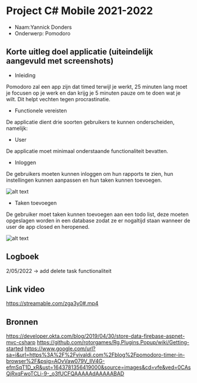# Project C# Mobile 2021-2022
* Naam:Yannick Donders
* Onderwerp: Pomodoro


## Korte uitleg doel applicatie (uiteindelijk aangevuld met screenshots)
* Inleiding 

Pomodoro zal een app zijn dat timed terwijl je werkt, 25 minuten lang moet je focusen op je werk en dan krijg je 5 minuten pauze om te doen wat je wilt. Dit helpt vechten tegen procrastinatie. 

 

 

* Functionele vereisten 

De applicatie dient drie soorten gebruikers te kunnen onderscheiden, namelijk: 

* User 

De applicatie moet minimaal onderstaande functionaliteit bevatten. 

 

* Inloggen 

De gebruikers moeten kunnen inloggen om hun rapports te zien, hun instellingen kunnen aanpassen en hun taken kunnen toevoegen.  

![alt text](https://i.imgur.com/w3nTsfQ.png) 

* Taken toevoegen 

De gebruiker moet taken kunnen toevoegen aan een todo list, deze moeten opgeslagen worden in een database zodat ze er nogaltijd staan wanneer de  user de app closed en heropened.

![alt text](https://i.imgur.com/hKKRYMj.png)
 

## Logboek

2/05/2022 -> add delete task functionaliteit

## Link video
 
https://streamable.com/zga3y0#.mp4

## Bronnen
https://developer.okta.com/blog/2019/04/30/store-data-firebase-aspnet-mvc-csharp
https://github.com/rotorgames/Rg.Plugins.Popup/wiki/Getting-started
https://www.google.com/url?sa=i&url=https%3A%2F%2Fvivaldi.com%2Fblog%2Fpomodoro-timer-in-browser%2F&psig=AOvVaw079V_llV4G-efmSqT1D_xR&ust=1643781356419000&source=images&cd=vfe&ved=0CAsQjRxqFwoTCLi-9-_o3fUCFQAAAAAdAAAAABAD
